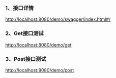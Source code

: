 

### 1、接口详情

[http://localhost:8080/demo/swagger/index.html#/](http://localhost:8080/demo/swagger/index.html#/)

### 2、Get接口测试

[http://localhost:8080/demo/get](http://localhost:8080/demo/get)

### 3、Post接口测试

[http://localhost:8080/demo/post](http://localhost:8080/demo/post)